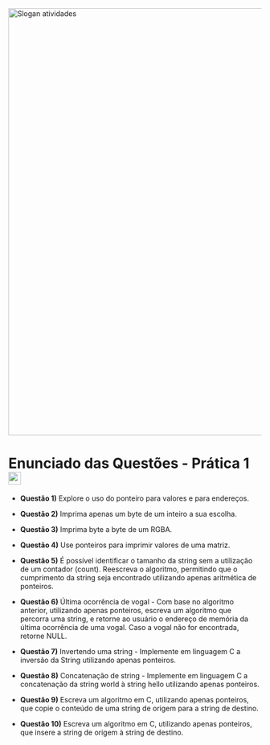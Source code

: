 <html>
  <img src="https://lh3.googleusercontent.com/pw/ADCreHfnECgNKYXfbdO4L8Dhju1JTP4MMSZl1MMViEBMIkwkNowFhym93DdfrmujPzYDcwsSzTrfkdSpge5xSCys0ybC8SKwK2eplg1bSz6NKae-Y2KYLe6SwqxPE9YGGpFtykKfrZ7QXswYInBOdTgle5kc=w1360-h227-s-no-gm?authuser=0" alt="Slogan atividades" border="0" width="850">

  <h1><strong>Enunciado das Questões - Prática 1</strong> <img src="https://lh3.googleusercontent.com/pw/ADCreHfk1wP3qJhKHXjeaAlGniC_-2Iu7t8co87VOGRUNhaDzR_RQGHP3LMUNNmEoT38SSR2Tvjt1zE5scJZhEJl2WiqYv87fKpCnJc7KKwn8UgIQ8iwYjLmXmsFO3lO-0OAdO6QUZIrZAzzSOJvLu2Dm1we=w512-h512-s-no-gm?authuser=0" alt="Lampada" border="0" width="25"></h1>

</html>

- **Questão 1)** Explore o uso do ponteiro para valores e para endereços.

- **Questão 2)** Imprima apenas um byte de um inteiro a sua escolha.

- **Questão 3)** Imprima byte a byte de um RGBA.

- **Questão 4)** Use ponteiros para imprimir valores de uma matriz.

- **Questão 5)** É possível identificar o tamanho da string sem a utilização de um contador (count). Reescreva o algoritmo, permitindo que o cumprimento da string seja encontrado utilizando apenas aritmética de ponteiros. 

- **Questão 6)** Última ocorrência de vogal - 
  Com base no algoritmo anterior, utilizando apenas ponteiros, escreva um algoritmo que percorra uma string, e retorne ao usuário o endereço de memória da última ocorrência de uma vogal. Caso a vogal não for encontrada, retorne NULL.
    
- **Questão 7)** Invertendo uma string - 
  Implemente em linguagem C a inversão da String utilizando apenas ponteiros.

- **Questão 8)** Concatenação de string - 
  Implemente em linguagem C a concatenação da string world à string hello utilizando apenas ponteiros.

- **Questão 9)** Escreva um algoritmo em C, utilizando apenas ponteiros, que copie o conteúdo de uma string de origem para a string de destino.

- **Questão 10)** Escreva um algoritmo em C, utilizando apenas ponteiros, que insere a string de origem à string de destino.

